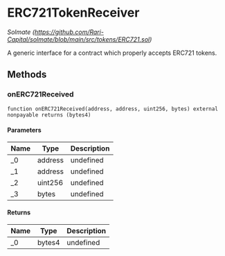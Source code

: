 # ERC721TokenReceiver

*Solmate (https://github.com/Rari-Capital/solmate/blob/main/src/tokens/ERC721.sol)*



A generic interface for a contract which properly accepts ERC721 tokens.



## Methods

### onERC721Received

```solidity
function onERC721Received(address, address, uint256, bytes) external nonpayable returns (bytes4)
```





#### Parameters

| Name | Type | Description |
|---|---|---|
| _0 | address | undefined
| _1 | address | undefined
| _2 | uint256 | undefined
| _3 | bytes | undefined

#### Returns

| Name | Type | Description |
|---|---|---|
| _0 | bytes4 | undefined




